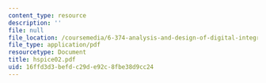 ```yaml
---
content_type: resource
description: ''
file: null
file_location: /coursemedia/6-374-analysis-and-design-of-digital-integrated-circuits-fall-2003/16ffd3d3befdc29de92c8fbe38d9cc24_hspice02.pdf
file_type: application/pdf
resourcetype: Document
title: hspice02.pdf
uid: 16ffd3d3-befd-c29d-e92c-8fbe38d9cc24
---
```


